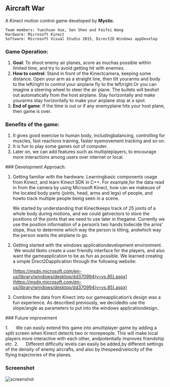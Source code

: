 ## Aircraft War

A Kinect motion control game developed by **Mystic**.

```
Team members: Yuechuan Xue, Sen Shen and Feifei Wang
Hardware: Microsoft Kinect
Software: Microsoft Visual Studio 2015, Direct2D Windows appDevelop
```

### Game Operation: 

1. **Goal**: To shoot enemy air planes, score as muchas possible within limited time, and try to avoid getting hit with enemies.
2. **How to control**: Stand in front of the Kinectcamera, keeping some distance. Open your arm as a straight line, then tilt yourarms and body to the left/right to control your airplane fly to the left/right.Or you can imagine a steering wheel to steer the air plane. The bullets will beshot out automatically from the host airplane. Stay horizontally and make yourarms stay horizontally to make your airplane stop at a spot. 
3. **End of game**: If the time is out or if any enemyplane hits your host plane, then game is over.



### Benefits of the game:

1. It gives good exercise to human body, includingbalancing, controlling for muscles, fast reactions training, faster eyemovement tracking and so on.
2. It is fun to play some games out of computer.
3. Later on, we can add features such as multipleplayers, to encourage more interactions among users over internet or local. 



### Development Approach:

1. Getting familiar with the hardware. Learningbasic components usage from Kinect, and learn Kinect SDK in C++. For example,for the data read in from the camera by using Microsoft Kinect, how can we makeuse of the located body parts (joints, head, arms and legs) of people, and howto track multiple people being seen in a scene. 

   We started by understanding that Kinectkeeps track of 25 joints of a whole body during motions, and we could getvectors to store the positions of the joints that we need to use later in thegame. Currently we use the position information of a person’s two hands todecide the arms’ slope, thus to determine which way the person is tilting, andwhich way the person wants the airplane to go. 

2. Getting started with the windows applicationdevelopment environment.  We would liketo create a user friendly interface for the players, and also want the gameapplication to be as fun as possible. We learned creating a simple Drect2Dapplication through the following website:

   [https://msdn.microsoft.com/en-us/library/windows/desktop/dd370994(v=vs.85).aspx](https://msdn.microsoft.com/en-us/library/windows/desktop/dd370994(v=vs.85).aspx)

3. Combine the data from Kinect into our gameapplication’s design was a fun experience. As described previously, we decidedto use the slope/angle as parameters to put into the windows applicationdesign.


### Future improvement

1.      We can easily extend this game into amultiplayer game by adding a split screen when Kinect detects two or morepeople. This will make local players more interactive with each other, andpotentially improves friendship etc.
2.      Different difficulty levels can easily be added,by different settings of the density of enemy aircrafts, and also by thespeed/velocity of the flying trajectories of the planes.


### Screenshot

![screenshot](http://i.imgur.com/nQS5jt2.png)